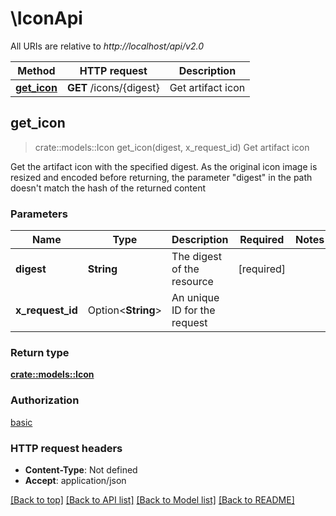# \IconApi

All URIs are relative to *http://localhost/api/v2.0*

Method | HTTP request | Description
------------- | ------------- | -------------
[**get_icon**](IconApi.md#get_icon) | **GET** /icons/{digest} | Get artifact icon



## get_icon

> crate::models::Icon get_icon(digest, x_request_id)
Get artifact icon

Get the artifact icon with the specified digest. As the original icon image is resized and encoded before returning, the parameter \"digest\" in the path doesn't match the hash of the returned content

### Parameters


Name | Type | Description  | Required | Notes
------------- | ------------- | ------------- | ------------- | -------------
**digest** | **String** | The digest of the resource | [required] |
**x_request_id** | Option<**String**> | An unique ID for the request |  |

### Return type

[**crate::models::Icon**](Icon.md)

### Authorization

[basic](../README.md#basic)

### HTTP request headers

- **Content-Type**: Not defined
- **Accept**: application/json

[[Back to top]](#) [[Back to API list]](../README.md#documentation-for-api-endpoints) [[Back to Model list]](../README.md#documentation-for-models) [[Back to README]](../README.md)

